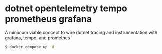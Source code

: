 # dotnet opentelemetry tempo prometheus grafana
A minimum viable concept to wire dotnet tracing and instrumentation with grafana, tempo, and promethes
``` sh
$ docker compose up -d
```